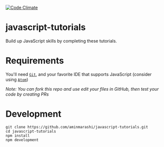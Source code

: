 [![Code Climate](https://codeclimate.com/github/aminmarashi/javascript-tutorials/badges/gpa.svg)](https://codeclimate.com/github/aminmarashi/javascript-tutorials)

# javascript-tutorials
Build up JavaScript skills by completing these tutorials.


# Requirements

You'll need [`Git`](https://www.atlassian.com/git/tutorials/install-git), and your favorite IDE that supports JavaScript (consider using [`Atom`](http://flight-manual.atom.io/getting-started/sections/installing-atom/))

*Note: You can fork this repo and use edit your files in GitHub, then test your code by creating PRs*

# Development

```
git clone https://github.com/aminmarashi/javascript-tutorials.git
cd javascript-tutorials
npm install
npm development
```
